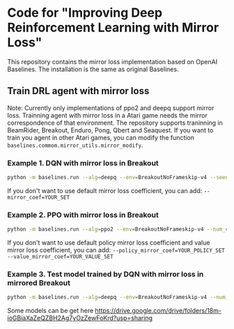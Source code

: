 # Code for "Improving Deep Reinforcement Learning with Mirror Loss" 
This repository contains the mirror loss implementation based on OpenAI Baselines. The installation is the same as original Baselines.
## Train DRL agent with mirror loss
Note: Currently only implementations of ppo2 and deepq support mirror loss. Trainning agent with mirror loss in a Atari game needs the mirror correspondence of that environment. The repository supports traninning in BeamRider, Breakout, Enduro, Pong, Qbert and Seaquest. If you want to train you agent in other Atari games, you can modify the function ``baselines.commom.mirror_utils.mirror_modify``.
### Example 1. DQN with mirror loss in Breakout
```bash
python -m baselines.run --alg=deepq --env=BreakoutNoFrameskip-v4 --seed=0 --num_timesteps=1e7 --log_path=YOUR_LOG_PATH --save_path=YOUR_SAVE_PATH --mirror
```
If you don't want to use default mirror loss coefficient, you can add: ``--mirror_coef=YOUR_SET``
### Example 2. PPO with mirror loss in Breakout
```bash
python -m baselines.run --alg=ppo2 --env=BreakoutNoFrameskip-v4 --num_env=8 --seed=0 --num_timesteps=1e7 --log_path=YOUR_LOG_PATH --save_path=YOUR_SAVE_PATH --mirror
``` 
If you don't want to use default policy mirror loss coefficient and value mirror loss coefficient, you can add:
``--policy_mirror_coef=YOUR_POLICY_SET --value_mirror_coef=YOUR_VALUE_SET``
### Example 3. Test model trained by DQN with mirror loss in mirrored Breakout
```bash
python -m baselines.run --alg=deepq --env=BreakoutNoFrameskip-v4 --num_timesteps=0 --num_env=1 --load_path=YOUR_MODEL_PATH --play --mirror
```
Some models can be get here <https://drive.google.com/drive/folders/18m-ioGBiaXaZeQZBH2Ag7yOzZewFoKrd?usp=sharing> 